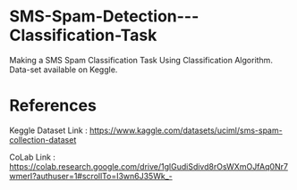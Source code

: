 # SMS-Spam-Detection---Classification-Task
Making a SMS Spam Classification Task Using Classification Algorithm. Data-set available on Keggle. 

# References
Keggle Dataset Link : https://www.kaggle.com/datasets/uciml/sms-spam-collection-dataset

CoLab Link : https://colab.research.google.com/drive/1glGudiSdivd8rOsWXmOJfAq0Nr7wmerI?authuser=1#scrollTo=I3wn6J35Wk_-
